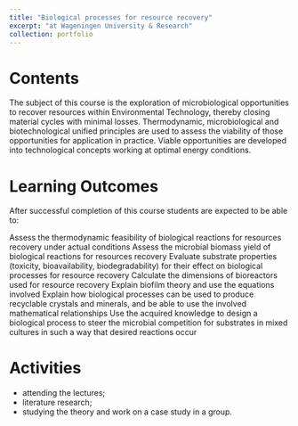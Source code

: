```yaml
---
title: "Biological processes for resource recovery"
excerpt: "at Wageningen University & Research"
collection: portfolio
---
```


Contents
=====
The subject of this course is the exploration of microbiological opportunities to recover resources within Environmental Technology, thereby closing material cycles with minimal losses. Thermodynamic, microbiological and biotechnological unified principles are used to assess the viability of those opportunities for application in practice. Viable opportunities are developed into technological concepts working at optimal energy conditions.

Learning Outcomes
=====
After successful completion of this course students are expected to be able to:

Assess the thermodynamic feasibility of biological reactions for resources recovery under actual conditions
Assess the microbial biomass yield of biological reactions for resources recovery
Evaluate substrate properties (toxicity, bioavailability, biodegradability) for their effect on biological processes for resource recovery
Calculate the dimensions of bioreactors used for resource recovery
Explain biofilm theory and use the equations involved
Explain how biological processes can be used to produce recyclable crystals and minerals, and be able to use the involved mathematical relationships
Use the acquired knowledge to design a biological process to steer the microbial competition for substrates in mixed cultures in such a way that desired reactions occur

Activities
=====
- attending the lectures;
- literature research;
- studying the theory and work on a case study in a group.
